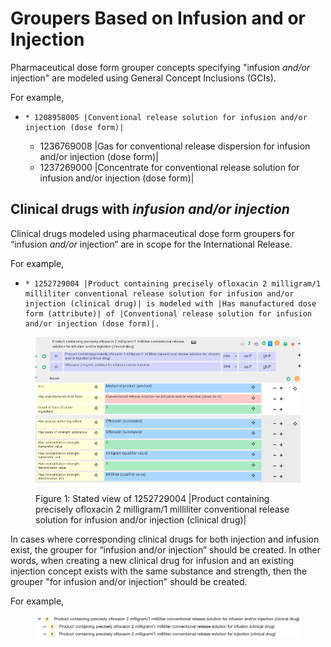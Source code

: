 # Groupers Based on Infusion and or Injection

Pharmaceutical dose form grouper concepts specifying "infusion _and/or_ injection" are modeled using General Concept Inclusions (GCIs). 

For example,

  *     * 1208958005 |Conventional release solution for infusion and/or injection (dose form)|
    * 1236769008 |Gas for conventional release dispersion for infusion and/or injection (dose form)|
    * 1237269000 |Concentrate for conventional release solution for infusion and/or injection (dose form)|

## Clinical drugs with _infusion and/or injection_

Clinical drugs modeled using pharmaceutical dose form groupers for “infusion _and/or_ injection” are in scope for the International Release.

For example,

  *     * 1252729004 |Product containing precisely ofloxacin 2 milligram/1 milliliter conventional release solution for infusion and/or injection (clinical drug)| is modeled with |Has manufactured dose form (attribute)| of |Conventional release solution for infusion and/or injection (dose form)|.

<figure><img src="images/232391039.png" alt="" title=""><figcaption><p>Figure 1: Stated view of 1252729004 |Product containing precisely ofloxacin 2 milligram/1 milliliter conventional release solution for infusion and/or injection (clinical drug)|</p></figcaption></figure>

In cases where corresponding clinical drugs for both injection and infusion exist, the grouper for “infusion and/or injection” should be created. In other words, when creating a new clinical drug for infusion and an existing injection concept exists with the same substance and strength, then the grouper "for infusion and/or injection" should be created. 

For example,

<figure><img src="images/232391040.png" alt="" title=""></figure>

  

